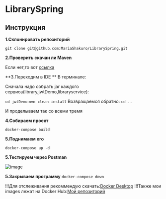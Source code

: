 # LibrarySpring
**Инструкция**
--------------------------
**1.Склонировать репозиторий**

```git clone git@github.com:MariaShakuro/LibrarySpring.git```

**2.Проверить скачан ли Maven**

Если нет,то вот [ссылка](https://dlcdn.apache.org/maven/maven-3/3.9.9/binaries/apache-maven-3.9.9-bin.zip)

**3.Переходим в IDE **
В терминале:

Сначала надо собрать jar каждого сервиса(library,jwtDemo,libraryservice):

```cd jwtDemo```
```mvn clean install```
Возвращаемся обратно:
```cd ..```

И проделываем так со всеми тремя

**4.Собираем проект**

```docker-compose build```

**5.Поднимаем его**

```docker-compose up -d```


**5.Тестируем через Postman**

![image](https://github.com/user-attachments/assets/f71a507b-47f7-4118-9f4a-5e20dfaa1f8f)


**5.Закрываем программу**
```docker-compose down```

!!!Для отслеживания рекоммендую скачать:[Docker Desktop](https://www.docker.com/products/docker-desktop/)
!!!Также мои images лежат на Docker Hub:[Мой репозиторий](https://hub.docker.com/repository/docker/shakuro895/spring/general)
